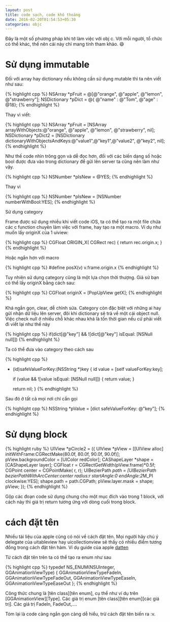 ```yaml
---
layout: post
title: code sạch, code khô thoáng
date: 2016-02-20T01:54:53+05:30
categories: objc
---
```


Đây là một số phương pháp khi tớ làm việc với obj c. Với mỗi người, tổ chức có thể khác, thế nên cái này chỉ mang tính tham khảo. :smile: 

# Sử dụng immutable

Đối với array hay dictionary nếu không cần sử dụng mutable thì ta nên viết như sau:

{% highlight cpp %}
	NSArray *pFruit = @[@"orange", @"apple", @"lemon", @"strawberry"];
	NSDictionary *pDict = @{ @"name" : @"Tom",  @"age" : @18};
{% endhighlight %}

Thay vì viết:

{% highlight cpp %}
	NSArray *pFruit = [NSArray arrayWithObjects:@"orange", @"apple", @"lemon", @"strawberry", nil];
	NSDictionary *pDict2 = [NSDictionary dictionaryWithObjectsAndKeys:@"value1",@"key1",@"value2", @"key2", nil];
{% endhighlight %}

Như thế code nhìn trông gọn và dễ đọc hơn, đối với các biến dạng số hoặc bool được đưa vào trong dictionary để gửi lên server ta cũng nên làm như vậy.

{% highlight cpp %}
	NSNumber *pIsNew = @YES;
{% endhighlight %}

Thay vì

{% highlight cpp %}
	NSNumber *pIsNew = [NSNumber numberWithBool:YES];
{% endhighlight %}

Sử dụng category

Frame được sử dụng nhiều khi viết code iOS, ta có thể tạo ra một file chứa các c function chuyên làm việc với frame, hay tạo ra một macro. Ví dụ như muốn lấy originX của 1 uiview:

{% highlight cpp %}
	CGFloat ORIGIN_X( CGRect rec)
	{
            return rec.origin.x;
	}
{% endhighlight %}

Hoặc ngắn hơn với macro

{% highlight cpp %}
#define posX(v)                  v.frame.origin.x
{% endhighlight %}

Tuy nhiên sử dụng category cũng là một lựa chọn thời thượng. Giả sử bạn có thể lấy originX bằng cách sau:

{% highlight cpp %}
CGFloat originX = [PopUpView getX];
{% endhighlight %}

Khá ngắn gọn, clear, dễ chỉnh sửa. Category còn đặc biệt với những ai hay gửi nhận dữ liệu lên server, đôi khi dictionary sẽ trả về một cái object null. Việc check null ở nhiều chỗ khác nhau khá là tốn thời gian nếu cứ phải viết đi viết lại như thế này

{% highlight cpp %}
if(dict[@"key"] && ![dict[@"key"] isEqual: [NSNull null]])
{% endhighlight %}

Ta có thể đưa vào category theo cách sau

{% highlight cpp %}
- (id)safeValueForKey:(NSString *)key {
    id value = [self valueForKey:key];
     
    if (value && ![value isEqual: [NSNull null]]) {
        return value;
    }
     
    return nil;
}
{% endhighlight %}

Sau đó ở tất cả mọi nơi chỉ cần gọi

{% highlight cpp %}
NSString *pValue = [dict safeValueForKey: @"key"];
{% endhighlight %}

# Sử dụng block

{% highlight ruby %}
UIView *pCircle2 = ({
	UIView *pView = [[UIView alloc]
					initWithFrame:CGRectMake(80.0f, 80.0f, 90.0f, 90.0f)];
	pView.backgroundColor = [UIColor redColor];
	CAShapeLayer *shape = [CAShapeLayer layer];
	CGFloat r = CGRectGetWidth(pView.frame)*0.5f;
	CGPoint center = CGPointMake( r, r);
	UIBezierPath *path = [UIBezierPath bezierPathWithArcCenter:center
							    radius:r
							startAngle:0
							  endAngle:2*M_PI
							 clockwise:YES];
	shape.path = path.CGPath;
	pView.layer.mask = shape;
	pView;
});
{% endhighlight %}

Gộp các đoạn code sử dụng chung cho một mục đích vào trong 1 block, với cách này thì giá trị return tương ứng với dòng cuối trong block.

# cách đặt tên

Nhiều tài liệu của apple cũng có nói về cách đặt tên. Mọi người hãy chú ý delegate của uitableview hay uicollectionview sẽ thấy có nhiều điểm tương đồng trong cách đặt tên hàm.
Ví dụ guide của apple [datten](https://developer.apple.com/library/mac/documentation/Cocoa/Conceptual/CodingGuidelines/Articles/NamingMethods.html#//apple_ref/doc/uid/20001282-BCIGIJJF)

Từ cách đặt tên trên ta có thể tạo ra enum như sau

{% highlight cpp %}
typedef NS_ENUM(NSUInteger, GGAnimationViewType) {
    GGAnimationViewTypeFadeIn,
    GGAnimationViewTypeFadeOut,
    GGAnimationViewTypeEaseIn,
    GGAnimationViewTypeEaseOut
};
{% endhighlight %}

Công thức chung là [tên class][tên enum], cụ thể như ví dụ trên [GGAnimationView][Type].
Các giá trị enum [tên class][tên enum][các giá trị]. Các giá trị FadeIn, FadeOut,....

Tóm lại là code càng ngắn gọn càng dễ hiểu, trừ cách đặt tên biến ra :v.